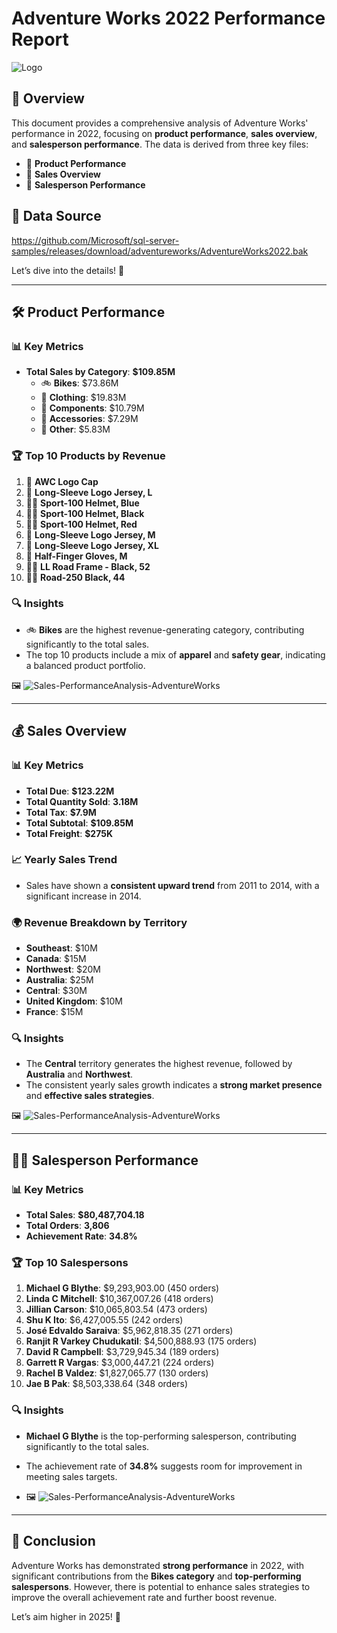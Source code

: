 ﻿# Adventure Works 2022 Performance Report 
![Logo](https://github.com/Aya-Mohamedd/Sales-PerformanceAnalysis-AdventureWorks/blob/main/Images/Logo.png)

## 📌 Overview
This document provides a comprehensive analysis of Adventure Works' performance in 2022, focusing on **product performance**, **sales overview**, and **salesperson performance**. The data is derived from three key files:  
- 📄 **Product Performance**  
- 📄 **Sales Overview**  
- 📄 **Salesperson Performance**  


## 📂 Data Source
https://github.com/Microsoft/sql-server-samples/releases/download/adventureworks/AdventureWorks2022.bak

Let’s dive into the details! 🚀

---

## 🛠️ Product Performance

### 📊 Key Metrics
- **Total Sales by Category**: **$109.85M**  
  - 🚲 **Bikes**: $73.86M  
  - 👕 **Clothing**: $19.83M  
  - 🔧 **Components**: $10.79M  
  - 🎽 **Accessories**: $7.29M  
  - 🧰 **Other**: $5.83M  

### 🏆 Top 10 Products by Revenue
1. 🧢 **AWC Logo Cap**  
2. 👕 **Long-Sleeve Logo Jersey, L**  
3. 🚴‍♂️ **Sport-100 Helmet, Blue**  
4. 🚴‍♂️ **Sport-100 Helmet, Black**  
5. 🚴‍♂️ **Sport-100 Helmet, Red**  
6. 👕 **Long-Sleeve Logo Jersey, M**  
7. 👕 **Long-Sleeve Logo Jersey, XL**  
8. 🧤 **Half-Finger Gloves, M**  
9. 🚴‍♂️ **LL Road Frame - Black, 52**  
10. 🚴‍♂️ **Road-250 Black, 44**  

### 🔍 Insights
- 🚲 **Bikes** are the highest revenue-generating category, contributing significantly to the total sales.  
- The top 10 products include a mix of **apparel** and **safety gear**, indicating a balanced product portfolio.  

🖼️ ![Sales-PerformanceAnalysis-AdventureWorks](Images/AdventureWorks-ProductPerformance.png)
  
---

## 💰 Sales Overview

### 📊 Key Metrics
- **Total Due**: **$123.22M**  
- **Total Quantity Sold**: **3.18M**  
- **Total Tax**: **$7.9M**  
- **Total Subtotal**: **$109.85M**  
- **Total Freight**: **$275K**  

### 📈 Yearly Sales Trend
- Sales have shown a **consistent upward trend** from 2011 to 2014, with a significant increase in 2014.  

### 🌍 Revenue Breakdown by Territory
- **Southeast**: $10M  
- **Canada**: $15M  
- **Northwest**: $20M  
- **Australia**: $25M  
- **Central**: $30M  
- **United Kingdom**: $10M  
- **France**: $15M  

### 🔍 Insights
- The **Central** territory generates the highest revenue, followed by **Australia** and **Northwest**.  
- The consistent yearly sales growth indicates a **strong market presence** and **effective sales strategies**.  


🖼️ ![Sales-PerformanceAnalysis-AdventureWorks](Images/AdventureWorks-SalesOverview.png)

---

## 👩‍💼 Salesperson Performance

### 📊 Key Metrics
- **Total Sales**: **$80,487,704.18**  
- **Total Orders**: **3,806**  
- **Achievement Rate**: **34.8%**  

### 🏆 Top 10 Salespersons
1. **Michael G Blythe**: $9,293,903.00 (450 orders)  
2. **Linda C Mitchell**: $10,367,007.26 (418 orders)  
3. **Jillian Carson**: $10,065,803.54 (473 orders)  
4. **Shu K Ito**: $6,427,005.55 (242 orders)  
5. **José Edvaldo Saraiva**: $5,962,818.35 (271 orders)  
6. **Ranjit R Varkey Chudukatil**: $4,500,888.93 (175 orders)  
7. **David R Campbell**: $3,729,945.34 (189 orders)  
8. **Garrett R Vargas**: $3,000,447.21 (224 orders)  
9. **Rachel B Valdez**: $1,827,065.77 (130 orders)  
10. **Jae B Pak**: $8,503,338.64 (348 orders)  

### 🔍 Insights
- **Michael G Blythe** is the top-performing salesperson, contributing significantly to the total sales.  
- The achievement rate of **34.8%** suggests room for improvement in meeting sales targets.  

- 🖼️ ![Sales-PerformanceAnalysis-AdventureWorks](Images/AdventureWorks-SalespersonPerformance.png)


---

## 🎯 Conclusion

Adventure Works has demonstrated **strong performance** in 2022, with significant contributions from the **Bikes category** and **top-performing salespersons**. However, there is potential to enhance sales strategies to improve the overall achievement rate and further boost revenue.  

Let’s aim higher in 2025! 🚀  

